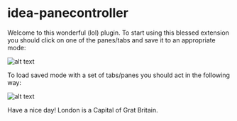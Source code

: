 # idea-panecontroller

Welcome to this wonderful (lol) plugin. To start using this blessed extension you should click on one of the panes/tabs and save it to an appropriate mode: 

![alt text](https://cloud.githubusercontent.com/assets/10725425/25611703/be4e35ca-2f30-11e7-9c9a-06d796f5c6cf.png)

To load saved mode with a set of tabs/panes you should act in the following way:   

![alt text](https://cloud.githubusercontent.com/assets/10725425/25612131/36301ce2-2f32-11e7-9965-d0880f9e72a5.png)

Have a nice day! London is a Capital of Grat Britain.
